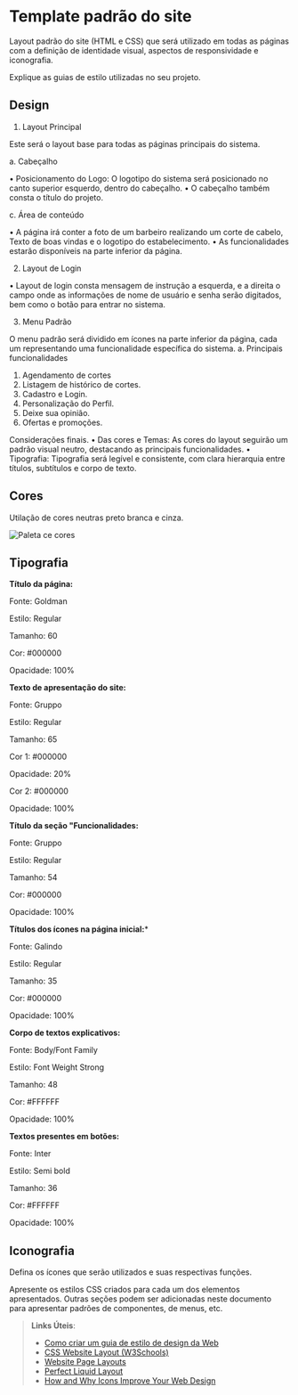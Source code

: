 # Template padrão do site

Layout padrão do site (HTML e CSS) que será utilizado em todas as páginas com a definição de identidade visual, aspectos de responsividade e iconografia.

Explique as guias de estilo utilizadas no seu projeto.

## Design

1. Layout Principal

Este será o layout base para todas as páginas principais do sistema.

a. Cabeçalho

•	Posicionamento do Logo: O logotipo do sistema será posicionado no canto superior esquerdo, dentro do cabeçalho.
•	O cabeçalho também consta o título do projeto.


c. Área de conteúdo

•	A página irá conter a foto de um barbeiro realizando um corte de cabelo, Texto de boas vindas e o logotipo do estabelecimento.
•	As funcionalidades estarão disponíveis na parte inferior da página.


2. Layout de Login

•	Layout de login consta mensagem de instrução a esquerda, e a direita o campo onde as informações de nome de usuário e senha serão digitados, bem como o botão para entrar no sistema.


3. Menu Padrão

O menu padrão será dividido em ícones na parte inferior da página, cada um representando uma funcionalidade específica do sistema.
a. Principais funcionalidades

1.	Agendamento de cortes
2.	Listagem de histórico de cortes.
3.	Cadastro e Login.
4.	Personalização do Perfil.
5.	Deixe sua opinião.
6.	Ofertas e promoções.

Considerações finais.
•	Das cores e Temas: As cores do layout seguirão um padrão visual neutro, destacando as principais funcionalidades.
•	Tipografia: Tipografia será legível e consistente, com clara hierarquia entre títulos, subtítulos e corpo de texto.


## Cores 
Utilação de cores neutras preto branca e cinza.


![Paleta ce cores](https://github.com/user-attachments/assets/f9cfd372-4755-40b4-b160-7eef8a1def73)


## Tipografia

**Título da página:**

Fonte: Goldman

Estilo: Regular

Tamanho: 60

Cor: #000000

Opacidade: 100%

**Texto de apresentação do site:**

Fonte: Gruppo

Estilo: Regular

Tamanho: 65

Cor 1: #000000

Opacidade: 20%

Cor 2: #000000

Opacidade: 100%

**Título da seção "Funcionalidades:**

Fonte: Gruppo

Estilo: Regular

Tamanho: 54

Cor: #000000

Opacidade: 100%

**Títulos dos ícones na página inicial:***

Fonte: Galindo

Estilo: Regular

Tamanho: 35

Cor: #000000

Opacidade: 100%

**Corpo de textos explicativos:**

Fonte: Body/Font Family

Estilo: Font Weight Strong

Tamanho: 48

Cor: #FFFFFF

Opacidade: 100%

**Textos presentes em botões:**

Fonte: Inter

Estilo: Semi bold

Tamanho: 36

Cor: #FFFFFF

Opacidade: 100%

## Iconografia

Defina os ícones que serão utilizados e suas respectivas funções.

Apresente os estilos CSS criados para cada um dos elementos apresentados.
Outras seções podem ser adicionadas neste documento para apresentar padrões de componentes, de menus, etc.


> **Links Úteis**:
>
> -  [Como criar um guia de estilo de design da Web](https://edrodrigues.com.br/blog/como-criar-um-guia-de-estilo-de-design-da-web/#)
> - [CSS Website Layout (W3Schools)](https://www.w3schools.com/css/css_website_layout.asp)
> - [Website Page Layouts](http://www.cellbiol.com/bioinformatics_web_development/chapter-3-your-first-web-page-learning-html-and-css/website-page-layouts/)
> - [Perfect Liquid Layout](https://matthewjamestaylor.com/perfect-liquid-layouts)
> - [How and Why Icons Improve Your Web Design](https://usabilla.com/blog/how-and-why-icons-improve-you-web-design/)
